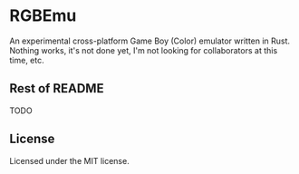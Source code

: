 
# RGBEmu
An experimental cross-platform Game Boy (Color) emulator written in Rust.
Nothing works, it's not done yet, I'm not looking for collaborators at this time, etc.

## Rest of README
TODO

## License
Licensed under the MIT license.
